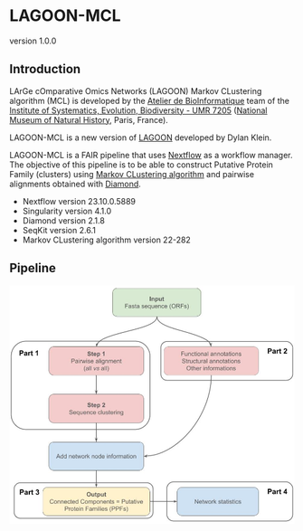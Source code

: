 # LAGOON-MCL

version 1.0.0

## Introduction

LArGe cOmparative Omics Networks (LAGOON) Markov CLustering algorithm (MCL) is developed by the [Atelier de BioInformatique](https://bioinfo.mnhn.fr/abi/presentation.EN.html) team of the [Institute of Systematics, Evolution, Biodiversity - UMR 7205](https://isyeb.mnhn.fr/en) ([National Museum of Natural History](https://www.mnhn.fr/en), Paris, France).

LAGOON-MCL is a new version of [LAGOON](https://github.com/Dylkln/LAGOON.git) developed by Dylan Klein.

LAGOON-MCL is a FAIR pipeline that uses [Nextflow](https://www.nextflow.io/) as a workflow manager. The objective of this pipeline is to be able to construct Putative Protein Family (clusters) using [Markov CLustering algorithm](https://github.com/micans/mcl) and pairwise alignments obtained with [Diamond](https://github.com/bbuchfink/diamond).

* Nextflow version 23.10.0.5889
* Singularity version 4.1.0
* Diamond version 2.1.8
* SeqKit version 2.6.1
* Markov CLustering algorithm version 22-282

## Pipeline

![pipeline](https://github.com/jroussea/LAGOON-MCL/blob/main/docs/images/pipeline.jpg?raw=true)